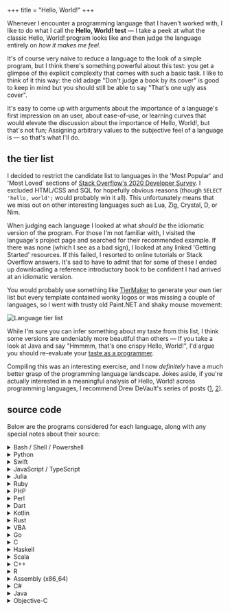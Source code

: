 +++
title = "Hello, World!"
+++

Whenever I encounter a programming language that I haven't worked with,
I like to do what I call the **Hello, World! test** —
I take a peek at what the classic Hello, World! program looks like
and then judge the language entirely on _how it makes me feel_.

It's of course very naive to reduce a language to the look of a simple program,
but I think there's something powerful about this test:
you get a glimpse of the explicit complexity that comes with such a basic task.
I like to think of it this way: the old adage "Don't judge a book by its cover"
is good to keep in mind but you should still be able to say "That's one ugly ass cover".

It's easy to come up with arguments about the importance of a language's
first impression on an user, about ease-of-use, or learning curves that would elevate
the discussion about the importance of Hello, World!, but that's not fun;
Assigning arbitrary values to the subjective feel of a language is — so that's
what I'll do.

## the tier list

I decided to restrict the candidate list to languages in the 'Most Popular' and
'Most Loved' sections of
[Stack Overflow's 2020 Developer Survey](https://insights.stackoverflow.com/survey/2020).
I excluded HTML/CSS and SQL for hopefully obvious reasons
(though `SELECT 'hello, world';` would probably win it all).
This unfortunately means that we miss out on other interesting languages such as Lua,
Zig, Crystal, D, or Nim.

When judging each language I looked at what _should be_ the
idiomatic version of the program.
For those I'm not familiar with, I visited the language's project page and
searched for their recommended example.
If there was none (which I see as a bad sign), I looked at any linked
'Getting Started' resources.
If this failed, I resorted to online tutorials or Stack Overflow answers.
It's sad to have to admit that for some of these I ended up downloading
a reference introductory book to be confident I had arrived at an idiomatic version.

You would probably use something like [TierMaker](https://tiermaker.com/)
to generate your own tier list but every template contained wonky logos or was missing
a couple of languages, so I went with trusty old Paint.NET and shaky mouse movement:

![Language tier list](/images/hello.png)

While I'm sure you can infer something about my taste from this list, I think
some versions are undeniably more beautiful than others —
If you take a look at Java and say "Hmmmm, that's one crispy Hello, World!",
I'd argue you should re-evaluate your
[taste as a programmer](http://www.paulgraham.com/taste.html).

Compiling this was an interesting exercise, and I now _definitely_ have a much better
grasp of the programming language landscape.
Jokes aside, if you're actually interested in a meaningful analysis of Hello, World!
across programming languages, I recommend Drew DeVault's series of posts
([1](https://drewdevault.com/2020/01/04/Slow.html),
[2](https://drewdevault.com/2020/01/08/Re-Slow.html)).

## source code

Below are the programs considered for each language,
along with any special notes about their source:

<details>
<summary>Bash / Shell / Powershell</summary>

```bash
echo 'hello, world'
```

</details>

<details>
<summary>Python</summary>

```python
print("hello, world")
```

</details>

<details>
<summary>Swift</summary>

```swift
print("hello, world")
```

</details>

<details>
<summary>JavaScript / TypeScript</summary>

```javascript
console.log("hello, world");
```

</details>

<details>
<summary>Julia</summary>

```julia
println("hello, world")
```

</details>

<details>
<summary>Ruby</summary>

```ruby
puts "hello, world"
```

</details>

<details>
<summary>PHP</summary>

```php
<?php
    echo 'hello, world';
?>
```

</details>

<details>
<summary>Perl</summary>

```perl
print "hello, world\n"
```

</details>

<details>
<summary>Dart</summary>

```dart
void main() {
  print('hello, world');
}
```

</details>

<details>
<summary>Kotlin</summary>

```kotlin
fun main() {
    println("hello, world")
}
```

</details>

<details>
<summary>Rust</summary>

```rust
fn main() {
    println!("hello, world");
}
```

</details>

<details>
<summary>VBA</summary>

```vba
WScript.Echo "hello, world"
```

</details>

<details>
<summary>Go</summary>

```go
package main

import "fmt"

func main() {
    fmt.Println("hello, world")
}
```

</details>

<details>
<summary>C</summary>

```c
#include <stdio.h>

int main(void) {
    puts("hello, world");
    return 0;
}
```

</details>

<details>
<summary>Haskell</summary>

```hs
main = putStrLn "hello, world"
```

source: [Learn you a Haskell for Great Good!](http://learnyouahaskell.com/)

</details>

<details>
<summary>Scala</summary>

```scala
object Hello {
    def main(args: Array[String]) = {
        println("hello, world")
    }
}
```

</details>

<details>
<summary>C++</summary>

```c++
#include <iostream>

int main() {
    std::cout << "hello, world\n";
}
```

source: [Bjarne Stroustrup, probably](https://en.wikipedia.org/wiki/C%2B%2B#Language)

</details>

<details>
<summary>R</summary>

```r
cat("hello, world\n")
```

</details>

<details>
<summary>Assembly (x86_64)</summary>

```asm
bits 64
section .text
global _start
_start:
    mov rdx, len
    mov rsi, msg
    mov rdi, 1
    mov rax, 1
    syscall

    mov rdi, 0
    mov rax, 60
    syscall

section .rodata
msg: db "hello world", 10
len: equ $-msg
```

source: [sircmpwn](https://drewdevault.com/2020/01/04/Slow.html)

</details>

<details>
<summary>C#</summary>

```c#
using System;

class Hello
{
    static void Main()
    {
        Console.WriteLine("hello, world");
    }
}
```

source: [A Tour of C#](https://docs.microsoft.com/en-us/dotnet/csharp/tour-of-csharp/#hello-world)

</details>

<details>
<summary>Java</summary>

```java
public class Hello {
    public static void main(String[] args) {
        System.out.println("hello, world");
    }
}
```

</details>

<details>
<summary>Objective-C</summary>

```objc
#import <Foundation/Foundation.h>

int main (int argc, const char * argv[]) {
    NSAutoreleasePool * pool = [[NSAutoreleasePool alloc] init];
    NSLog (@"hello, world");

    [pool drain];
    return 0;
}
```

source: [Programming in Objective-C](https://www.pearson.com/us/higher-education/program/Kochan-Programming-in-Objective-C-6th-Edition/PGM106849.html),
and others

</details>
